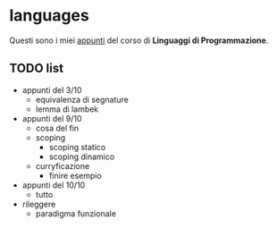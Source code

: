 # languages

Questi sono i miei [appunti](<https://raw.githubusercontent.com/ph-notes/languages/main/src/Linguaggi di Programmazione.pdf>) del corso di **Linguaggi di Programmazione**.

## TODO list

- appunti del 3/10
    - equivalenza di segnature
    - lemma di lambek
- appunti del 9/10
    - cosa del fin
    - scoping
        - scoping statico
        - scoping dinamico
    - curryficazione
        - finire esempio
- appunti del 10/10
    - tutto
- rileggere
    - paradigma funzionale

